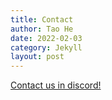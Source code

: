 ```yaml
---
title: Contact
author: Tao He
date: 2022-02-03
category: Jekyll
layout: post
---
```


[Contact us in discord!](https://discord.gg/5Ha6r9DQNg)
